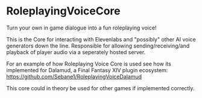 # RoleplayingVoiceCore
Turn your own in game dialogue into a fun roleplaying voice!

This is the Core for interacting with Elevenlabs and "possibly" other AI voice generators down the line.
Responsible for allowing sending/receiving/and playback of player audio via a seperately hosted server.

For an example of how Roleplaying Voice Core is used see how its implemented for Dalamud, a Final Fantasy XIV plugin ecosystem: 
https://github.com/Sebane1/RoleplayingVoiceDalamud

This core could in theory be used for other games if implemented correctly.
